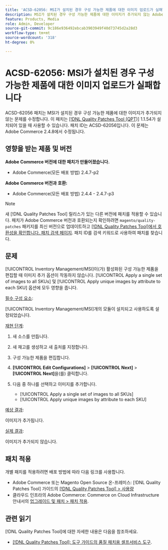 ```yaml
---
title: 'ACSD-62056: MSI가 설치된 경우 구성 가능한 제품에 대한 이미지 업로드가 실패합니다'
description: MSI가 설치된 경우 구성 가능한 제품에 대한 이미지가 추가되지 않는 Adobe Commerce 문제를 해결하려면 ACSD-62056 패치를 적용합니다.
feature: Products, Media
role: Admin, Developer
source-git-commit: 9c186e936492ebcab3903949f40d73745d2a28d3
workflow-type: tm+mt
source-wordcount: '318'
ht-degree: 0%

---
```


# ACSD-62056: MSI가 설치된 경우 구성 가능한 제품에 대한 이미지 업로드가 실패합니다

ACSD-62056 패치는 MSI가 설치된 경우 구성 가능한 제품에 대한 이미지가 추가되지 않는 문제를 수정합니다. 이 패치는 [[!DNL Quality Patches Tool (QPT)]](/help/tools/quality-patches-tool/quality-patches-tool-to-self-serve-quality-patches.md) 1.1.54가 설치되어 있을 때 사용할 수 있습니다. 패치 ID는 ACSD-62056입니다. 이 문제는 Adobe Commerce 2.4.8에서 수정됩니다.

## 영향을 받는 제품 및 버전

**Adobe Commerce 버전에 대한 패치가 만들어졌습니다.**

* Adobe Commerce(모든 배포 방법) 2.4.7-p2

**Adobe Commerce 버전과 호환:**

* Adobe Commerce(모든 배포 방법) 2.4.4 - 2.4.7-p3

>[!NOTE]
>
>새 [!DNL Quality Patches Tool] 릴리스가 있는 다른 버전에 패치를 적용할 수 있습니다. 패치가 Adobe Commerce 버전과 호환되는지 확인하려면 `magento/quality-patches` 패키지를 최신 버전으로 업데이트하고 [[!DNL Quality Patches Tool]에서 호환성을 확인합니다. 패치 검색 페이지](https://experienceleague.adobe.com/tools/commerce-quality-patches/index.html?lang=ko). 패치 ID를 검색 키워드로 사용하여 패치를 찾습니다.

## 문제

[!UICONTROL Inventory Management/MSI]이(가) 활성화된 구성 가능한 제품을 편집할 때 이미지 추가 옵션이 작동하지 않습니다. [!UICONTROL Apply a single set of images to all SKUs] 및 [!UICONTROL Apply unique images by attribute to each SKU] 옵션에 모두 영향을 줍니다.

<u>필수 구성 요소</u>:

[!UICONTROL Inventory Management/MSI]개의 모듈이 설치되고 사용하도록 설정되었습니다.

<u>재현 단계</u>:

1. 새 소스를 만듭니다.
1. 새 재고를 생성하고 새 출처를 지정합니다.
1. 구성 가능한 제품을 편집합니다.
1. **[!UICONTROL Edit Configurations]** > **[!UICONTROL Next]** > **[!UICONTROL Next]**&#x200B;을(를) 클릭합니다.
1. 다음 중 하나를 선택하고 이미지를 추가합니다.

   * [!UICONTROL Apply a single set of images to all SKUs]
   * [!UICONTROL Apply unique images by attribute to each SKU]

<u>예상 결과</u>:

이미지가 추가됩니다.

<u>실제 결과</u>:

이미지가 추가되지 않습니다.

## 패치 적용

개별 패치를 적용하려면 배포 방법에 따라 다음 링크를 사용합니다.

* Adobe Commerce 또는 Magento Open Source 온-프레미스: [!DNL Quality Patches Tool] 가이드의 [[!DNL Quality Patches Tool] > 사용량](/help/tools/quality-patches-tool/usage.md)
* 클라우드 인프라의 Adobe Commerce: Commerce on Cloud Infrastructure 안내서의 [업그레이드 및 패치 > 패치 적용](https://experienceleague.adobe.com/docs/commerce-cloud-service/user-guide/develop/upgrade/apply-patches.html?lang=ko).

## 관련 읽기

[!DNL Quality Patches Tool]에 대한 자세한 내용은 다음을 참조하세요.

* [[!DNL Quality Patches Tool]: 도구 가이드의 품질 패치용 셀프서비스 도구](/help/tools/quality-patches-tool/quality-patches-tool-to-self-serve-quality-patches.md).
